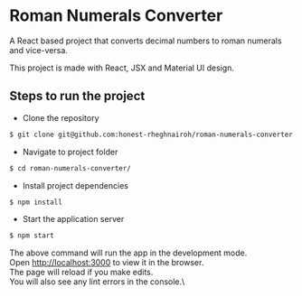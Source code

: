 # Roman Numerals Converter

A React based project that converts decimal numbers to roman numerals and
vice-versa.

This project is made with React, JSX and Material UI design.

## Steps to run the project

- Clone the repository

```bash
$ git clone git@github.com:honest-rheghnairoh/roman-numerals-converter.git
```

- Navigate to project folder

```bash
$ cd roman-numerals-converter/
```

- Install project dependencies

```bash
$ npm install
```

- Start the application server

```bash
$ npm start
```

The above command will run the app in the development mode.\
Open [http://localhost:3000](http://localhost:3000) to view it in the browser.\
The page will reload if you make edits.\
You will also see any lint errors in the console.\
